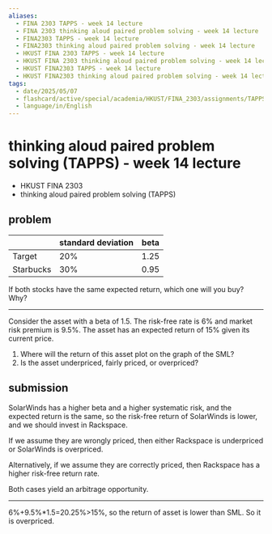 ```yaml
---
aliases:
  - FINA 2303 TAPPS - week 14 lecture
  - FINA 2303 thinking aloud paired problem solving - week 14 lecture
  - FINA2303 TAPPS - week 14 lecture
  - FINA2303 thinking aloud paired problem solving - week 14 lecture
  - HKUST FINA 2303 TAPPS - week 14 lecture
  - HKUST FINA 2303 thinking aloud paired problem solving - week 14 lecture
  - HKUST FINA2303 TAPPS - week 14 lecture
  - HKUST FINA2303 thinking aloud paired problem solving - week 14 lecture
tags:
  - date/2025/05/07
  - flashcard/active/special/academia/HKUST/FINA_2303/assignments/TAPPS/week_14_lecture
  - language/in/English
---
```


# thinking aloud paired problem solving \(TAPPS\) - week 14 lecture

- HKUST FINA 2303
- thinking aloud paired problem solving \(TAPPS\)

## problem

|           | standard deviation | beta |
| --------- | ------------------ | ---- |
| Target    | 20%                | 1.25 |
| Starbucks | 30%                | 0.95 |

If both stocks have the same expected return, which one will you buy? Why?

---

Consider the asset with a beta of 1.5. The risk-free rate is 6% and market risk premium is 9.5%. The asset has an expected return of 15% given its current price.

1. Where will the return of this asset plot on the graph of the SML?
2. Is the asset underpriced, fairly priced, or overpriced?

## submission

SolarWinds has a higher beta and a higher systematic risk, and the expected return is the same, so the risk-free return of SolarWinds is lower, and we should invest in Rackspace.

If we assume they are wrongly priced, then either Rackspace is underpriced or SolarWinds is overpriced.

Alternatively, if we assume they are correctly priced, then Rackspace has a higher risk-free return rate.

Both cases yield an arbitrage opportunity.

---

6%+9.5%\*1.5=20.25%&gt;15%, so the return of asset is lower than SML. So it is overpriced.

